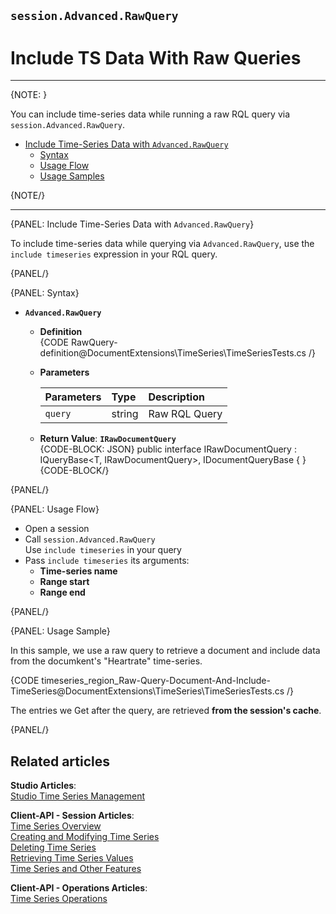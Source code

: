 ﻿## `session.Advanced.RawQuery`
# Include TS Data With Raw Queries

---

{NOTE: }

You can include time-series data while running a raw RQL query 
via `session.Advanced.RawQuery`.  

* [Include Time-Series Data with `Advanced.RawQuery`](../../../../../document-extensions/timeseries/client-api/session-methods/include-ts-data/with-raw-queries#include-time-series-data-with-advanced.rawquery)  
   * [Syntax](../../../../../document-extensions/timeseries/client-api/session-methods/include-ts-data/with-raw-queries#syntax)  
   * [Usage Flow](../../../../../document-extensions/timeseries/client-api/session-methods/include-ts-data/with-raw-queries#usage-flow)  
   * [Usage Samples](../../../../../document-extensions/timeseries/client-api/session-methods/include-ts-data/with-raw-queries#usage-sample)  

{NOTE/}

---

{PANEL: Include Time-Series Data with `Advanced.RawQuery`}

To include time-series data while querying via `Advanced.RawQuery`, 
use the `include timeseries` expression in your RQL query.  

{PANEL/}

{PANEL: Syntax}

* **`Advanced.RawQuery`**  
   * **Definition**  
      {CODE RawQuery-definition@DocumentExtensions\TimeSeries\TimeSeriesTests.cs /}

   * **Parameters**  

        | Parameters | Type | Description |
        |:-------------|:-------------|:-------------|
        | `query` | string | Raw RQL Query |

   * **Return Value**: **`IRawDocumentQuery`**  
       {CODE-BLOCK: JSON}
public interface IRawDocumentQuery<T> :
    IQueryBase<T, IRawDocumentQuery<T>>,
    IDocumentQueryBase<T>
{
}
{CODE-BLOCK/}

{PANEL/}

{PANEL: Usage Flow}

* Open a session  
* Call `session.Advanced.RawQuery`  
  Use `include timeseries` in your query  
* Pass `include timeseries` its arguments:  
   * **Time-series name**  
   * **Range start**  
   * **Range end**  

{PANEL/}

{PANEL: Usage Sample}

In this sample, we use a raw query to retrieve a document 
and include data from the documkent's "Heartrate" time-series.  

{CODE timeseries_region_Raw-Query-Document-And-Include-TimeSeries@DocumentExtensions\TimeSeries\TimeSeriesTests.cs /}

The entries we Get after the query, are retrieved 
**from the session's cache**.  

{PANEL/}

## Related articles
**Studio Articles**:  
[Studio Time Series Management]()  

**Client-API - Session Articles**:  
[Time Series Overview]()  
[Creating and Modifying Time Series]()  
[Deleting Time Series]()  
[Retrieving Time Series Values]()  
[Time Series and Other Features]()  

**Client-API - Operations Articles**:  
[Time Series Operations]()  
